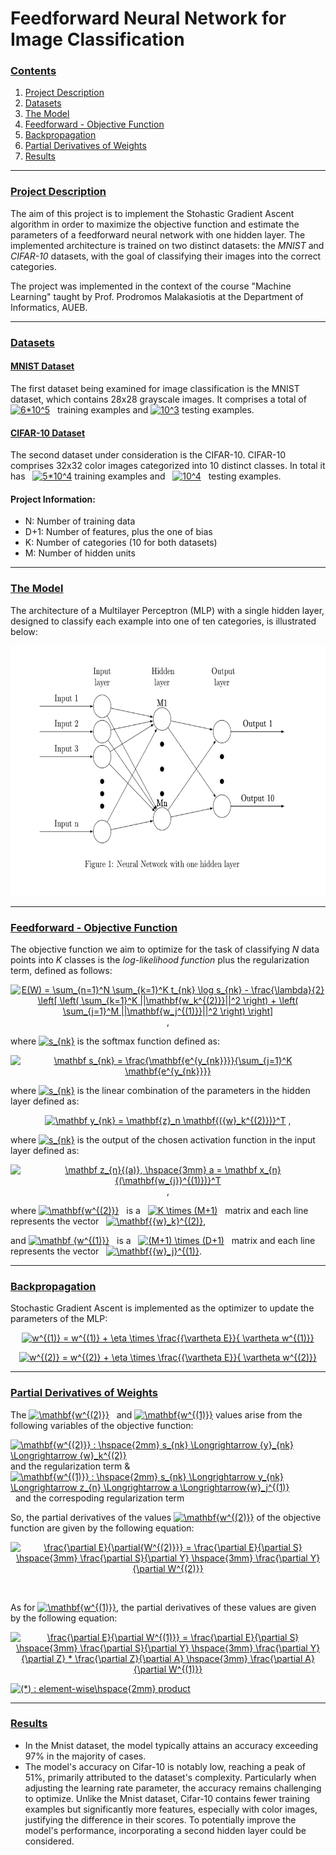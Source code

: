# Feedforward Neural Network for Image Classification

### [**Contents**](#)
1. [Project Description](#descr)
2. [Datasets](#data)
3. [The Model](#model)
4. [Feedforward - Objective Function](#feed)
5. [Backpropagation](#back)
6. [Partial Derivatives of Weights](#dev)
7. [Results](#results)

---

### [**Project Description**](#) <a name="descr"></a>

The aim of this project is to implement the Stohastic Gradient Ascent algorithm in order to maximize the objective function and estimate the parameters of a feedforward neural network with one hidden layer. The implemented architecture is trained on two distinct datasets: the *MNIST* and *CIFAR-10* datasets, with the goal of classifying their images into the correct categories.

The project was implemented in the context of the course "Machine Learning" taught by Prof. Prodromos Malakasiotis at the Department of Informatics, AUEB.

<a name="cont"></a>

---

### [**Datasets**](#) <a name="data"></a>

#### [MNIST Dataset](http://yann.lecun.com/exdb/mnist/)

The first dataset being examined for image classification is the MNIST dataset, which contains 28x28 grayscale images. It comprises a total of &nbsp; <a href="https://www.codecogs.com/eqnedit.php?latex=6*10^5" target="_blank"><img src="https://latex.codecogs.com/gif.latex?6*10^5" title="6*10^5" /></a> &nbsp; training examples and <a href="https://www.codecogs.com/eqnedit.php?latex=10^3" target="_blank"><img src="https://latex.codecogs.com/gif.latex?10^3" title="10^3" /></a> testing examples.

#### [CIFAR-10 Dataset](https://www.cs.toronto.edu/~kriz/cifar.html) 

The second dataset under consideration is the CIFAR-10. CIFAR-10 comprises 32x32 color images categorized into 10 distinct classes. In total it has &nbsp; <a href="https://www.codecogs.com/eqnedit.php?latex=5*10^4" target="_blank"><img src="https://latex.codecogs.com/gif.latex?5*10^4" title="5*10^4" /></a> training examples and &nbsp; <a href="https://www.codecogs.com/eqnedit.php?latex=10^4" target="_blank"><img src="https://latex.codecogs.com/gif.latex?10^4" title="10^4" /></a> &nbsp; testing examples.


#### Project Information:

- N: Number of training data
- D+1: Number of features, plus the one of bias
- K: Number of categories (10 for both datasets)
- M: Number of hidden units

---

### [**The Model**](#) <a name="model"></a>

The architecture of a Multilayer Perceptron (MLP) with a single hidden layer, designed to classify each example into one of ten categories, is illustrated below:

<p align="center">
<img src="https://github.com/ChryssaNab/Machine_Learning-AUEB/blob/master/NN-NumPy/nn.png" height="400"/>
</p>

---

### [**Feedforward - Objective Function**](#) <a name="feed"></a>

The objective function we aim to optimize for the task of classifying *N* data points into *K* classes is the *log-likelihood function* plus the regularization term, defined as follows:

<p align="center">
<a href="https://www.codecogs.com/eqnedit.php?latex=E(W)&space;=&space;\sum_{n=1}^N&space;\sum_{k=1}^K&space;t_{nk}&space;\log&space;s_{nk}&space;-&space;\frac{\lambda}{2}&space;\left[&space;\left(&space;\sum_{k=1}^K&space;||\mathbf{w_k^{(2)}}||^2&space;\right)&space;&plus;&space;\left(&space;\sum_{j=1}^M&space;||\mathbf{w_j^{(1)}}||^2&space;\right)&space;\right]" target="_blank"><img src="https://latex.codecogs.com/gif.latex?E(W)&space;=&space;\sum_{n=1}^N&space;\sum_{k=1}^K&space;t_{nk}&space;\log&space;s_{nk}&space;-&space;\frac{\lambda}{2}&space;\left[&space;\left(&space;\sum_{k=1}^K&space;||\mathbf{w_k^{(2)}}||^2&space;\right)&space;&plus;&space;\left(&space;\sum_{j=1}^M&space;||\mathbf{w_j^{(1)}}||^2&space;\right)&space;\right]" title="E(W) = \sum_{n=1}^N \sum_{k=1}^K t_{nk} \log s_{nk} - \frac{\lambda}{2} \left[ \left( \sum_{k=1}^K ||\mathbf{w_k^{(2)}}||^2 \right) + \left( \sum_{j=1}^M ||\mathbf{w_j^{(1)}}||^2 \right) \right]" /></a> ,
</p>

where <a href="https://www.codecogs.com/eqnedit.php?latex=s_{nk}" target="_blank"><img src="https://latex.codecogs.com/gif.latex?s_{nk}" title="s_{nk}" /></a>  is the softmax function defined as:

<p align="center">
<a href="https://www.codecogs.com/eqnedit.php?latex=\mathbf&space;s_{nk}&space;=&space;\frac{\mathbf{e^{y_{nk}}}}{\sum_{j=1}^K&space;\mathbf{e^{y_{nk}}}}" target="_blank"><img src="https://latex.codecogs.com/gif.latex?\mathbf&space;s_{nk}&space;=&space;\frac{\mathbf{e^{y_{nk}}}}{\sum_{j=1}^K&space;\mathbf{e^{y_{nk}}}}" title="\mathbf s_{nk} = \frac{\mathbf{e^{y_{nk}}}}{\sum_{j=1}^K \mathbf{e^{y_{nk}}}}" /></a>  
</p>

where <a href="https://www.codecogs.com/eqnedit.php?latex=s_{nk}" target="_blank"><img src="https://latex.codecogs.com/gif.latex?y_{nk}" title="s_{nk}" /></a> is the linear combination of the parameters in the hidden layer defined as:

<p align="center">
<a href="https://www.codecogs.com/eqnedit.php?latex=\mathbf&space;y_{nk}&space;=&space;\mathbf{z}_n&space;\mathbf{({w}_k^{(2)})}^T" target="_blank"><img src="https://latex.codecogs.com/gif.latex?\mathbf&space;y_{nk}&space;=&space;\mathbf{z}_n&space;\mathbf{({w}_k^{(2)})}^T" title="\mathbf y_{nk} = \mathbf{z}_n \mathbf{({w}_k^{(2)})}^T" /></a> ,
</p>

where <a href="https://www.codecogs.com/eqnedit.php?latex=z_{n}" target="_blank"><img src="https://latex.codecogs.com/gif.latex?z_{n}" title="s_{nk}" /></a> is the output of the chosen activation function in the input layer defined as:

<p align="center">
<a href="https://www.codecogs.com/eqnedit.php?latex=\mathbf&space;z_{n}{(a)},&space;\hspace{3mm}&space;a&space;=&space;\mathbf&space;x_{n}&space;{(\mathbf{w_{j}}^{(1)})}^T" target="_blank"><img src="https://latex.codecogs.com/gif.latex?\mathbf&space;z_{n}{(a)},&space;\hspace{3mm}&space;a&space;=&space;\mathbf&space;x_{n}&space;{(\mathbf{w_{j}}^{(1)})}^T" title="\mathbf z_{n}{(a)}, \hspace{3mm} a = \mathbf x_{n} {(\mathbf{w_{j}}^{(1)})}^T" /></a> ,
</p>

where <a href="https://www.codecogs.com/eqnedit.php?latex=\mathbf{w^{(2)}}" target="_blank"><img src="https://latex.codecogs.com/gif.latex?\mathbf{w^{(2)}}" title="\mathbf{w^{(2)}}" /></a> &nbsp; is a &nbsp; <a href="https://www.codecogs.com/eqnedit.php?latex=K&space;\times&space;(M&plus;1)" target="_blank"><img src="https://latex.codecogs.com/gif.latex?K&space;\times&space;(M&plus;1)" title="K \times (M+1)" /></a> &nbsp; matrix and each line represents the vector &nbsp; <a href="https://www.codecogs.com/eqnedit.php?latex=\mathbf{{w}_k}^{(2)}" target="_blank"><img src="https://latex.codecogs.com/gif.latex?\mathbf{{w}_k}^{(2)}" title="\mathbf{{w}_k}^{(2)}" /></a>, 

and <a href="https://www.codecogs.com/eqnedit.php?latex=\mathbf&space;{w^{(1)}}" target="_blank"><img src="https://latex.codecogs.com/gif.latex?\mathbf&space;{w^{(1)}}" title="\mathbf {w^{(1)}}" /></a> &nbsp; is a &nbsp; <a href="https://www.codecogs.com/eqnedit.php?latex=(M&plus;1)&space;\times&space;(D&plus;1)" target="_blank"><img src="https://latex.codecogs.com/gif.latex?(M&plus;1)&space;\times&space;(D&plus;1)" title="(M+1) \times (D+1)" /></a> &nbsp; matrix and each line represents the vector &nbsp; <a href="https://www.codecogs.com/eqnedit.php?latex=\mathbf{{w}_j}^{(1)}" target="_blank"><img src="https://latex.codecogs.com/gif.latex?\mathbf{{w}_j}^{(1)}" title="\mathbf{{w}_j}^{(1)}" /></a>.

---

### [**Backpropagation**](#) <a name="back"></a>

Stochastic Gradient Ascent is implemented as the optimizer to update the parameters of the MLP:

<p align="center">
<a href="https://www.codecogs.com/eqnedit.php?latex=w^{(1)}&space;=&space;w^{(1)}&space;&plus;&space;\eta&space;\times&space;\frac{{\vartheta&space;E}}{&space;\vartheta&space;w^{(1)}}" target="_blank"><img src="https://latex.codecogs.com/gif.latex?w^{(1)}&space;=&space;w^{(1)}&space;&plus;&space;\eta&space;\times&space;\frac{{\vartheta&space;E}}{&space;\vartheta&space;w^{(1)}}" title="w^{(1)} = w^{(1)} + \eta \times \frac{{\vartheta E}}{ \vartheta w^{(1)}}" /></a>
</p>
<p align="center">
<a href="https://www.codecogs.com/eqnedit.php?latex=w^{(2)}&space;=&space;w^{(2)}&space;&plus;&space;\eta&space;\times&space;\frac{{\vartheta&space;E}}{&space;\vartheta&space;w^{(2)}}" target="_blank"><img src="https://latex.codecogs.com/gif.latex?w^{(2)}&space;=&space;w^{(2)}&space;&plus;&space;\eta&space;\times&space;\frac{{\vartheta&space;E}}{&space;\vartheta&space;w^{(2)}}" title="w^{(2)} = w^{(2)} + \eta \times \frac{{\vartheta E}}{ \vartheta w^{(2)}}" /></a>
</p>

---

### [**Partial Derivatives of Weights**](#) <a name="dev"></a>

The <a href="https://www.codecogs.com/eqnedit.php?latex=\mathbf{w^{(2)}}" target="_blank"><img src="https://latex.codecogs.com/gif.latex?\mathbf{w^{(2)}}" title="\mathbf{w^{(2)}}" /></a> &nbsp; and <a href="https://www.codecogs.com/eqnedit.php?latex=\mathbf{w^{(1)}}" target="_blank"><img src="https://latex.codecogs.com/gif.latex?\mathbf{w^{(1)}}" title="\mathbf{w^{(1)}}" /></a> values arise from the following variables of the objective function: 

<a href="https://www.codecogs.com/eqnedit.php?latex=\mathbf{w^{(2)}}&space;:&space;\hspace{2mm}&space;s_{nk}&space;\Longrightarrow&space;{y}_{nk}&space;\Longrightarrow&space;{w}_k^{(2)}" target="_blank"><img src="https://latex.codecogs.com/gif.latex?\mathbf{w^{(2)}}&space;:&space;\hspace{2mm}&space;s_{nk}&space;\Longrightarrow&space;{y}_{nk}&space;\Longrightarrow&space;{w}_k^{(2)}" title="\mathbf{w^{(2)}} : \hspace{2mm} s_{nk} \Longrightarrow {y}_{nk} \Longrightarrow {w}_k^{(2)}" /></a> and the regularization term & <br>
<a href="https://www.codecogs.com/eqnedit.php?latex=\mathbf{w^{(1)}}&space;:&space;\hspace{2mm}&space;s_{nk}&space;\Longrightarrow&space;y_{nk}&space;\Longrightarrow&space;z_{n}&space;\Longrightarrow&space;a&space;\Longrightarrow{w}_j^{(1)}" target="_blank"><img src="https://latex.codecogs.com/gif.latex?\mathbf{w^{(1)}}&space;:&space;\hspace{2mm}&space;s_{nk}&space;\Longrightarrow&space;y_{nk}&space;\Longrightarrow&space;z_{n}&space;\Longrightarrow&space;a&space;\Longrightarrow{w}_j^{(1)}" title="\mathbf{w^{(1)}} : \hspace{2mm} s_{nk} \Longrightarrow y_{nk} \Longrightarrow z_{n} \Longrightarrow a \Longrightarrow{w}_j^{(1)}" /></a> &nbsp; and the correspoding regularization term
<br>

So, the partial derivatives of the values <a href="https://www.codecogs.com/eqnedit.php?latex=\mathbf{w^{(2)}}" target="_blank"><img src="https://latex.codecogs.com/gif.latex?\mathbf{w^{(2)}}" title="\mathbf{w^{(2)}}" /></a> of the objective function are given by the following equation:

<p align="center">
<a href="https://www.codecogs.com/eqnedit.php?latex=\frac{\partial&space;E}{\partial{W^{(2)}}}&space;=&space;\frac{\partial&space;E}{\partial&space;S}&space;\hspace{3mm}&space;\frac{\partial&space;S}{\partial&space;Y}&space;\hspace{3mm}&space;\frac{\partial&space;Y}{\partial&space;W^{(2)}}&space;" target="_blank"><img src="https://latex.codecogs.com/gif.latex?\frac{\partial&space;E}{\partial{W^{(2)}}}&space;=&space;\frac{\partial&space;E}{\partial&space;S}&space;\hspace{3mm}&space;\frac{\partial&space;S}{\partial&space;Y}&space;\hspace{3mm}&space;\frac{\partial&space;Y}{\partial&space;W^{(2)}}&space;" title="\frac{\partial E}{\partial{W^{(2)}}} = \frac{\partial E}{\partial S} \hspace{3mm} \frac{\partial S}{\partial Y} \hspace{3mm} \frac{\partial Y}{\partial W^{(2)}}" /></a></p>
</p>
<br>

As for <a href="https://www.codecogs.com/eqnedit.php?latex=\mathbf{w^{(1)}}" target="_blank"><img src="https://latex.codecogs.com/gif.latex?\mathbf{w^{(1)}}" title="\mathbf{w^{(1)}}" /></a>, the partial derivatives of these values are given by the following equation:

<p align="center">
<a href="https://www.codecogs.com/eqnedit.php?latex=\frac{\partial&space;E}{\partial&space;W^{(1)}}&space;=&space;\frac{\partial&space;E}{\partial&space;S}&space;\hspace{3mm}&space;\frac{\partial&space;S}{\partial&space;Y}&space;\hspace{3mm}&space;\frac{\partial&space;Y}{\partial&space;Z}&space;*&space;\frac{\partial&space;Z}{\partial&space;A}&space;\hspace{3mm}&space;\frac{\partial&space;A}{\partial&space;W^{(1)}}" target="_blank"><img src="https://latex.codecogs.com/gif.latex?\frac{\partial&space;E}{\partial&space;W^{(1)}}&space;=&space;\frac{\partial&space;E}{\partial&space;S}&space;\hspace{3mm}&space;\frac{\partial&space;S}{\partial&space;Y}&space;\hspace{3mm}&space;\frac{\partial&space;Y}{\partial&space;Z}&space;*&space;\frac{\partial&space;Z}{\partial&space;A}&space;\hspace{3mm}&space;\frac{\partial&space;A}{\partial&space;W^{(1)}}" title="\frac{\partial E}{\partial W^{(1)}} = \frac{\partial E}{\partial S} \hspace{3mm} \frac{\partial S}{\partial Y} \hspace{3mm} \frac{\partial Y}{\partial Z} * \frac{\partial Z}{\partial A} \hspace{3mm} \frac{\partial A}{\partial W^{(1)}}" /></a>
</p>

<a href="https://www.codecogs.com/eqnedit.php?latex=(*)&space;:&space;element-wise\hspace{2mm}&space;product" target="_blank"><img src="https://latex.codecogs.com/gif.latex?(*)&space;:&space;element-wise\hspace{2mm}&space;product" title="(*) : element-wise\hspace{2mm} product" /></a>

---

### [**Results**](#) <a name="results"></a>

<ul>
<li> In the Mnist dataset, the model typically attains an accuracy exceeding 97% in the majority of cases. </li>
<li> The model's accuracy on Cifar-10 is notably low, reaching a peak of 51%, primarily attributed to the dataset's complexity. Particularly when adjusting the learning rate parameter, the accuracy remains challenging to optimize. Unlike the Mnist dataset, Cifar-10 contains fewer training examples but significantly more features, especially with color images, justifying the difference in their scores. To potentially improve the model's performance, incorporating a second hidden layer could be considered. </li>
</ul>

